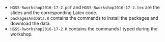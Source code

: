 + `HGSS-Rworkshop2016-17-2.pdf` and `HGSS-Rworkshop2016-17-2.tex` are the slides and the corresponding Latex code.
+ `packagesAndData.R` contains the commands to install the packages and download the data.
+ `HGSS-Rworkshop2016-17-2.R` contains the commands I typed during the workshop.
